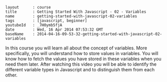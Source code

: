 ```
layout		: course
title		: Getting Started With Javascript - 02 - Variables
name		: getting-started-with-javascript-02-variables
tags		: [javascript, beginner]
youtubeId	: _7H0ymb5fjA
date		: Wed, 16 Apr 2014 07:53:32 GMT
baseName	: 2014-04-16-09-53-32-getting-started-with-javascript-02-variables
```

In this course you will learn all about the concept of variables. More specifically, you will understand how to store values in variables. You will know how to fetch the values you have stored in these variables when you need them later. After watching this video you will be able to identify the different variable types in Javascript and to distinguish them from each other.